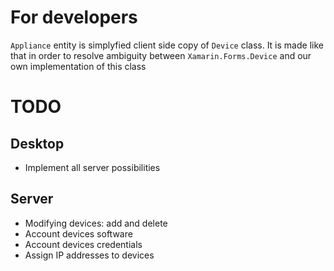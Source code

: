 # For developers
```Appliance``` entity is simplyfied client side copy of ```Device``` class. It is made like that in order to resolve ambiguity between ```Xamarin.Forms.Device``` and our own implementation of this class

# TODO
## Desktop
- Implement all server possibilities

## Server
- Modifying devices: add and delete
- Account devices software
- Account devices credentials
- Assign IP addresses to devices
